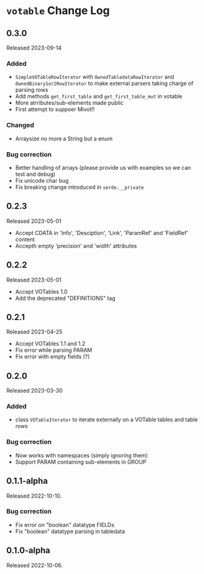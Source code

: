 # `votable` Change Log

## 0.3.0

Released 2023-09-14

### Added

* `SimpleVOTableRowIterator` with `OwnedTabledataRowIterator` and `OwnedBinary1or2RowIterator` 
   to make external parsers taking charge of parsing rows
* Add methods `get_first_table` and `get_first_table_mut` in votable
* More atrributes/sub-elements made public
* First attempt to suppoer Mivot!!

### Changed

* Arraysize no more a String but a enum

### Bug correction

* Better handling of arrays (please provide us with examples so we can test and debug)
* Fix unicode char bug
* Fix breaking change introduced in `serde.__private`

## 0.2.3

Released 2023-05-01

* Accept CDATA in 'Info', 'Desciption', 'Link', 'ParamRef' and 'FieldRef' content
* Accepth empty 'precision' and 'width' attributes

## 0.2.2

Released 2023-05-01

* Accept VOTables 1.0
* Add the deprecated "DEFINITIONS" tag


## 0.2.1

Released 2023-04-25

* Accept VOTables 1.1 and 1.2
* Fix error while parsing PARAM
* Fix error with empty fields (?) 


## 0.2.0

Released 2023-03-30

### Added

* class `VOTableIterator` to iterate externally on a VOTable
  tables and table rows

### Bug correction

* Now works with namespaces (simply ignoring them)
* Support PARAM containing sub-elements in GROUP


## 0.1.1-alpha

Released 2022-10-10.

### Bug correction

* Fix error on "boolean" datatype FIELDs
* Fix "boolean" datatype parsing in tabledata


## 0.1.0-alpha

Released 2022-10-06.

